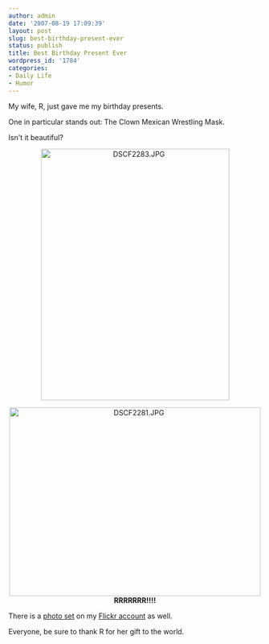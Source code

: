 ```yaml
---
author: admin
date: '2007-08-19 17:09:39'
layout: post
slug: best-birthday-present-ever
status: publish
title: Best Birthday Present Ever
wordpress_id: '1784'
categories:
- Daily Life
- Humor
---
```

My wife, R, just gave me my birthday presents.

One in particular stands out: The Clown Mexican Wrestling Mask.

Isn't it beautiful?
<p align="center"><a href="http://www.flickr.com/photos/albill/1176421116/" title="Photo Sharing"><img src="http://farm2.static.flickr.com/1075/1176421116_393240bb93.jpg" alt="DSCF2283.JPG" height="500" width="375" /></a></p>

<p align="center"><a href="http://www.flickr.com/photos/albill/1175561583/" title="Photo Sharing"><img src="http://farm2.static.flickr.com/1052/1175561583_059991328a.jpg" alt="DSCF2281.JPG" height="375" width="500" /></a>
<strong>RRRRRRR!!!!</strong>

There is a <a href="http://www.flickr.com/photos/albill/sets/72157601558162913/">photo set</a> on my <a href="http://www.flickr.com/photos/albill/">Flickr account</a> as well.

Everyone, be sure to thank R for her gift to the world.
